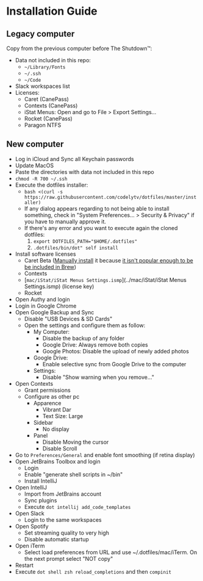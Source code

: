 # Installation Guide

## Legacy computer

Copy from the previous computer before The Shutdown™:

* Data not included in this repo:
  * `~/Library/Fonts`
  * `~/.ssh`
  * `~/Code`
* Slack workspaces list
* Licenses:
  * Caret (CanePass)
  * Contexts (CanePass)
  * iStat Menus: Open and go to File > Export Settings…
  * Rocket (CanePass)
  * Paragon NTFS

## New computer

* Log in iCloud and Sync all Keychain passwords
* Update MacOS
* Paste the directories with data not included in this repo
* `chmod -R 700 ~/.ssh`
* Execute the dotfiles installer:
  * `bash <(curl -s https://raw.githubusercontent.com/codelytv/dotfiles/master/installer)`
  * If any dialog appears regarding to not being able to install something, check in "System Preferences… > Security & Privacy" if you have to manually approve it.
  * If there's any error and you want to execute again the cloned dotfiles:
     1. `export DOTFILES_PATH="$HOME/.dotfiles"`
     2. `.dotfiles/bin/dot" self install` 
* Install software licenses
  * Caret Beta ([Manually install]((https://caret.io/releases)) it because [it isn't popular enough to be be included in Brew](https://github.com/Homebrew/homebrew*cask*versions/pull/8392))
  * Contexts
  * [`mac/iStat/iStat Menus Settings.ismp`](../mac/iStat/iStat Menus Settings.ismp) (license key)
  * Rocket
* Open Authy and login
* Login in Google Chrome
* Open Google Backup and Sync
  * Disable "USB Devices & SD Cards"
  * Open the settings and configure them as follow:
    * My Computer:
      * Disable the backup of any folder
      * Google Drive: Always remove both copies
      * Google Photos: Disable the upload of newly added photos
    * Google Drive:
      * Enable selective sync from Google Drive to the computer
    * Settings:
      * Disable "Show warning when you remove…"
* Open Contexts
  * Grant permissions
  * Configure as other pc
    * Apparence
      * Vibrant Dar
      * Text Size: Large
    * Sidebar
      * No display
    * Panel
      * Disable Moving the cursor
      * Disable Scroll
* Go to `Preferences/General` and enable font smoothing (if retina display)
* Open JetBrains Toolbox and login
  * Login
  * Enable "generate shell scripts in ~/bin"
  * Install IntelliJ
* Open IntelliJ
  * Import from JetBrains account
  * Sync plugins
  * Execute `dot intellij add_code_templates`
* Open Slack
  * Login to the same workspaces
* Open Spotify
  * Set streaming quality to very high
  * Disable automatic startup
* Open iTerm
  * Select load preferences from URL and use ~/.dotfiles/mac/iTerm. On the next prompt select "NOT copy"
* Restart
* Execute `dot shell zsh reload_completions` and then `compinit`
